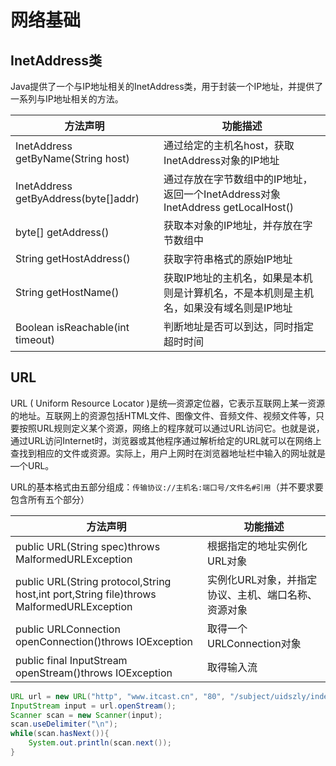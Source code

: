# 网络基础

## InetAddress类

Java提供了一个与IP地址相关的InetAddress类，用于封装一个IP地址，并提供了一系列与IP地址相关的方法。

|方法声明|功能描述|
|---|---|
|InetAddress getByName(String host)|通过给定的主机名host，获取InetAddress对象的IP地址
|InetAddress getByAddress(byte[]addr)|通过存放在字节数组中的IP地址，返回一个InetAddress对象InetAddress getLocalHost()|获取本地主机的IP地址
|byte[] getAddress()|获取本对象的IP地址，并存放在字节数组中
|String getHostAddress()|获取字符串格式的原始IP地址
|String getHostName()|获取IP地址的主机名，如果是本机则是计算机名，不是本机则是主机名，如果没有域名则是IP地址
|Boolean isReachable(int timeout)|判断地址是否可以到达，同时指定超时时间

## URL

URL ( Uniform Resource Locator )是统—资源定位器，它表示互联网上某一资源的地址。互联网上的资源包括HTML文件、图像文件、音频文件、视频文件等，只要按照URL规则定义某个资源，网络上的程序就可以通过URL访问它。也就是说，通过URL访问Internet时，浏览器或其他程序通过解析给定的URL就可以在网络上查找到相应的文件或资源。实际上，用户上网时在浏览器地址栏中输入的网址就是—个URL。

URL的基本格式由五部分组成：`传输协议://主机名:端口号/文件名#引用`（并不要求要包含所有五个部分）

|方法声明|功能描述|
|---|---|
|public URL(String spec)throws MalformedURLException|根据指定的地址实例化URL对象
|public URL(String protocol,String host,int port,String file)throws MalformedURLException|实例化URL对象，并指定协议、主机、端口名称、资源对象
|public URLConnection openConnection()throws IOException|取得一个URLConnection对象
|public final InputStream openStream()throws IOException|取得输入流

```java
URL url = new URL("http", "www.itcast.cn", "80", "/subject/uidszly/index.html");
InputStream input = url.openStream();
Scanner scan = new Scanner(input);
scan.useDelimiter("\n");
while(scan.hasNext()){
	System.out.println(scan.next());
}
```
